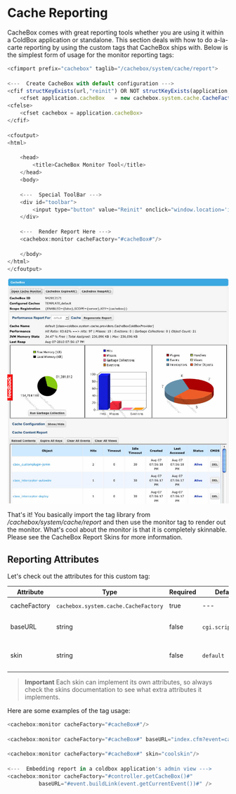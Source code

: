 # Cache Reporting

CacheBox comes with great reporting tools whether you are using it within a ColdBox application or standalone. This section deals with how to do a-la-carte reporting by using the custom tags that CacheBox ships with. Below is the simplest form of usage for the monitor reporting tags:

```javascript
<cfimport prefix="cachebox" taglib="/cachebox/system/cache/report">

<---  Create CacheBox with default configuration --->
<cfif structKeyExists(url,"reinit") OR NOT structKeyExists(application,"cacheBox")>
    <cfset application.cacheBox   = new cachebox.system.cache.CacheFactory()>
<cfelse>
    <cfset cachebox = application.cacheBox>
</cfif>

<cfoutput>
<html>

    <head>
        <title>CacheBox Monitor Tool</title>
    </head>
    <body>

    <---  Special ToolBar --->
    <div id="toolbar">
        <input type="button" value="Reinit" onclick="window.location='index.cfm?reinit'"/>
    </div>

    <---  Render Report Here --->
    <cachebox:monitor cacheFactory="#cacheBox#"/>

    </body>
</html>
</cfoutput>
```

<img src="../images/cachemonitor.jpg">

That's it! You basically import the tag library from */cachebox/system/cache/report* and then use the monitor tag to render out the monitor. What's cool about the monitor is that it is completely skinnable. Please see the CacheBox Report Skins for more information. 

## Reporting Attributes
Let's check out the attributes for this custom tag:

|Attribute|Type|Required|Default|Description|
|--|--|--|--|--|
| cacheFactory | `cachebox.system.cache.CacheFactory` | true | --- | The reference to the CacheBox factory to report on.|
| baseURL | string | false | `cgi.script_name` | The location of the script so the tag can create links for Ajax calls and rendering calls.|
| skin | string | false | `default` | The name of the skin to use for rendering the report. The skins are found at `/cachebox/system/cache/report/skins` |

> **Important** Each skin can implement its own attributes, so always check the skins documentation to see what extra attributes it implements.

Here are some examples of the tag usage:

```javascript
<cachebox:monitor cacheFactory="#cacheBox#"/>

<cachebox:monitor cacheFactory="#cacheBox#" baseURL="index.cfm?event=cacheMonitor"/>

<cachebox:monitor cacheFactory="#cacheBox#" skin="coolskin"/>

<---  Embedding report in a coldbox application's admin view --->
<cachebox:monitor cacheFactory="#controller.getCacheBox()#"
          baseURL="#event.buildLink(event.getCurrentEvent())#" />
```


